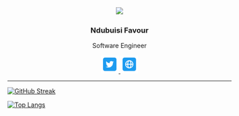 <div align="center">
    <img src="https://drive.google.com/uc?export=download&id=1lVI1mvZ1FIepcfp0IkW-7764oX24kWZw" width="120" boreder>
    <h3>Ndubuisi Favour</h3>
    <p>Software Engineer</p>
    <div align="center">
        <a href="https://twitter.com/favoursyre?s=09">
          <img src="./img/twitter.png" alt="Twitter" width="40px" />
        </a>
        <a href="https://favourndubuisi.herokuapp.com">
          <img src="./img/web.png" alt="Website" width="40px" />
        </a>
    </div>
   <!-- <img src="https://komarev.com/ghpvc/?username=favorusyre&style=flat-square&color=blue" alt=""/> -->
</div>

---

[![GitHub Streak](http://github-readme-streak-stats.herokuapp.com?user=favoursyre&theme=dark&background=000000)](https://git.io/streak-stats)

[![Top Langs](https://github-readme-stats.vercel.app/api/top-langs/?username=favoursyre&layout=compact&theme=vision-friendly-dark)](https://github.com/anuraghazra/github-readme-stats)
